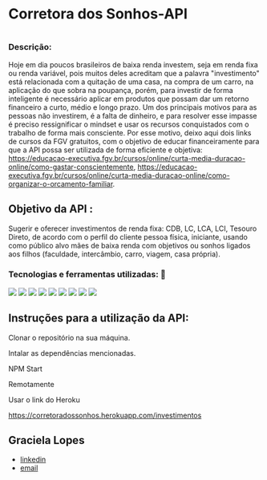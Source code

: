 #  Corretora dos Sonhos-API <h1>

### Descrição:

Hoje em dia poucos brasileiros de baixa renda investem, seja em renda fixa ou renda variável, pois muitos deles acreditam que a palavra "investimento" está relacionada com a quitação de uma casa, na compra de um carro, na aplicação do que sobra na poupança, porém, para investir de forma inteligente é necessário aplicar em produtos que possam dar um retorno financeiro a curto, médio e longo prazo. 
Um dos principais motivos para as pessoas não investirem, é a falta de dinheiro, e para resolver esse impasse é preciso ressignificar o mindset e usar os recursos conquistados com o trabalho de forma mais consciente.
Por esse motivo, deixo aqui dois links de cursos da FGV gratuitos, com o objetivo de educar financeiramente para que a API possa ser utilizada de forma eficiente e objetiva: <https://educacao-executiva.fgv.br/cursos/online/curta-media-duracao-online/como-gastar-conscientemente>, <https://educacao-executiva.fgv.br/cursos/online/curta-media-duracao-online/como-organizar-o-orcamento-familiar>.

## Objetivo da API :

Sugerir e oferecer  investimentos de renda fixa: CDB, LC, LCA, LCI, Tesouro Direto, de acordo com o perfil do cliente pessoa física, iniciante, usando como público alvo mães de baixa renda com objetivos ou sonhos ligados aos filhos (faculdade, intercâmbio, carro, viagem, casa própria).


### Tecnologias e ferramentas utilizadas: 📌 	

<img src= "https://img.shields.io/badge/-Node.Js-blue">

<img src= "https://img.shields.io/badge/-Nodemoon-lightgrey">	

<img src= "https://img.shields.io/badge/MongoDb-Atlas-red">	

<img src= "https://img.shields.io/badge/-Dotevn-yellow">	

<img src= "https://img.shields.io/badge/-Body--Parser-orange">	

<img src= "https://img.shields.io/badge/-Express-green">	

<img src= "https://img.shields.io/badge/-Mongoose-red">	

<img src= "https://img.shields.io/badge/-Heroku-yellowgreen">	

<img src= "https://img.shields.io/badge/-Insomnia-orange">

## Instruções para a utilização da API:

Clonar o repositório na sua máquina.

Intalar as dependências mencionadas.

NPM Start

Remotamente

Usar o link do Heroku

<https://corretoradossonhos.herokuapp.com/investimentos>

## Graciela Lopes
* [linkedin](https://www.linkedin.com/in/gracielalopes/)
* [email](lopesnonatograciela@hotmail.com)